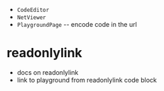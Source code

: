 - `CodeEditor`
- `NetViewer`
- `PlaygroundPage` -- encode code in the url

# readonlylink

- docs on readonlylink
- link to playground from readonlylink code block
